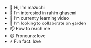 - 👋 Hi, I’m mazuchi
- 👀 I’m interested in rahim ghasemi
- 🌱 I’m currently learning video
- 💞️ I’m looking to collaborate on garden
- 📫 How to reach me 
- 😄 Pronouns: love
- ⚡ Fun fact: love

<!---
jorisicom/jorisicom is a ✨ special ✨ repository because its `README.md` (this file) appears on your GitHub profile.
You can click the Preview link to take a look at your changes.
--->
